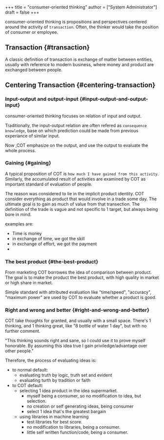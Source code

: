 +++
title = "consumer-oriented thinking"
author = ["System Administrator"]
draft = false
+++

consumer-oriented thinking is propositions and perspectives centered around the activity of `transaction`. Often, the thinker would take the position of consumer or employee.


## Transaction {#transaction}

A classic definition of transaction is exchange of matter between entities, usually with reference to modern business, where money and product are exchanged between people.


## Centering Transaction {#centering-transaction}


### Input-output and output-input {#input-output-and-output-input}

consumer-oriented thinking focuses on relation of input and output.

Traditionally, the input-output relation are often refered as `consequence knowledge`, base on which prediction could be made from previous experiance of similar input.

Now ,COT emphasize on the output, and use the output to evaluate the whole process.


### Gaining {#gaining}

A typical proposition of COT is `how much I have gained from this activity`. Similarly, the accumulated result of activities are examined by COT as important standard of evaluation of people.

The reason was considered to lie in the implicit product identity. COT consider everything as product that would involve in a trade some day. The ultimate goal is to gain as much of value from that transection. The definition of the trade is vague and not specific to 1 target, but always being bore in mind.

examples are:

-   Time is money
-   in exchange of time, we got the skill
-   in exchange of effort, we got the payment
-


### The best product {#the-best-product}

From marketing COT borrowes the idea of comparison between product. The goal is to make the product the best product, with high quality in market or high share in market.

Simple standard with attributed evaluation like "time/speed", "accuracy", "maximum power" are used by COT to evaluate whether a product is good.


### Right and wrong and better {#right-and-wrong-and-better}

COT take thoughts for granted, and usually with a small space. There's 1 thinking, and 1 thinking great, like "8 bottle of water 1 day", but with no further comment.

"This thinking sounds right and sane, so I could use it to prove myself honorable. By assuming this idea true I gain priviledge/advantage over other people."

Therefore, the process of evaluating ideas is:

-   to normal default:
    -   evaluating truth by logic, truth set and evident
    -   evaluating turth by tradition or faith
-   to COT default:
    -   selecting 1 idea product in the idea supermarket.
        -   myself being a consumer, so no modification to idea, but selection.
        -   no creation or self generating ideas, being consumer
        -   select 1 idea that's the greatest bargain
    -   using libraries in machine learning
        -   test libraries for best score.
        -   no modification to libraries, being a consumer.
        -   little self written function/code, being a consumer.